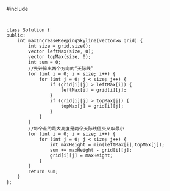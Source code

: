 #include <cmath>
<code>
<pre>
class Solution {
public:
    int maxIncreaseKeepingSkyline(vector<vector<int>>& grid) {
        int size = grid.size();
        vector<int> leftMax(size, 0);
        vector<int> topMax(size, 0);
        int sum = 0;
        //先计算出两个方向的“天际线”
        for (int i = 0; i < size; i++) {
            for (int j = 0; j < size; j++) {
                if (grid[i][j] > leftMax[i]) {
                    leftMax[i] = grid[i][j];
                }
                if (grid[i][j] > topMax[j]) {
                    topMax[j] = grid[i][j];
                }
            }
        }
        //每个点的最大高度是两个天际线值交叉取最小
        for (int i = 0; i < size; i++) {
            for (int j = 0; j < size; j++) {
                int maxHeight = min(leftMax[i],topMax[j]);
                sum += maxHeight - grid[i][j];
                grid[i][j] = maxHeight;
            }
        }
        return sum;
    }
};

</pre>
</code>
